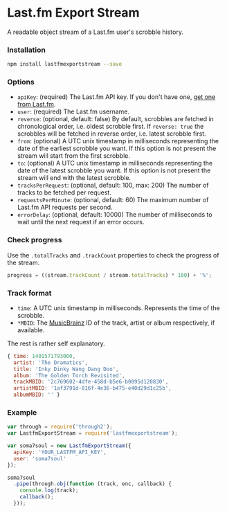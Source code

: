 Last.fm Export Stream
=====================

A readable object stream of a Last.fm user's scrobble history.

### Installation

```bash
npm install lastfmexportstream --save
```

### Options

 - `apiKey`: (required) The Last.fm API key. If you don't have one,
   [get one from Last.fm](http://www.last.fm/api/account/create).
 - `user`: (required) The Last.fm username.
 - `reverse`: (optional, default: false) By default, scrobbles are fetched
   in chronological order, i.e. oldest scrobble first.
   If `reverse: true` the scrobbles will be fetched in reverse order,
   i.e. latest scrobble first.
 - `from`: (optional) A UTC unix timestamp in milliseconds representing
    the date of the earliest scrobble you want. If this option is not
    present the stream will start from the first scrobble.
 - `to`: (optional) A UTC unix timestamp in milliseconds representing
    the date of the latest scrobble you want. If this option is not
    present the stream will end with the latest scrobble.
 - `tracksPerRequest`: (optional, default: 100, max: 200) The number of
   tracks to be fetched per request.
 - `requestsPerMinute`: (optional, default: 60) The maximum number of
   Last.fm API requests per second.
 - `errorDelay`: (optional, default: 10000) The number of milliseconds
   to wait until the next request if an error occurs.

### Check progress

Use the `.totalTracks` and `.trackCount` properties to check the 
progress of the stream.

```javascript
progress = ((stream.trackCount / stream.totalTracks) * 100) + '%';
```

### Track format

 - `time`: A UTC unix timestamp in milliseconds. Represents the time of
   the scrobble.
 - `*MBID`: The [MusicBrainz](http://musicbrainz.org/) ID of the track,
   artist or album respectively, if available.

The rest is rather self explanatory.

```javascript
{ time: 1401571793000,
  artist: 'The Dramatics',
  title: 'Inky Dinky Wang Dang Doo',
  album: 'The Golden Torch Revisited',
  trackMBID: '2c769602-4dfe-458d-b5e6-b0895d120830',
  artistMBID: '1af3791d-816f-4e36-b475-e40d29d1c25b',
  albumMBID: '' }

```

### Example

```javascript
var through = require('through2');
var LastfmExportStream = require('lastfmexportstream');

var soma7soul = new LastfmExportStream({
  apiKey: 'YOUR_LASTFM_API_KEY',
  user: 'soma7soul'
});

soma7soul
  .pipe(through.obj(function (track, enc, callback) {
    console.log(track);
    callback();
  }));
```


